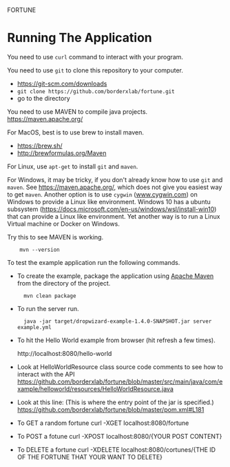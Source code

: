 FORTUNE

# Running The Application

You need to use `curl` command to interact with your program.

You need to use `git` to clone this repository to your computer.
* https://git-scm.com/downloads
* `git clone https://github.com/borderxlab/fortune.git`
* go to the directory

You need to use MAVEN to compile java projects. https://maven.apache.org/

For MacOS, best is to use brew to install maven.
* https://brew.sh/
* http://brewformulas.org/Maven

For Linux, use `apt-get` to install `git` and `maven`.

For Windows, it may be tricky, if you don't already know how to use `git` and `maven`. See https://maven.apache.org/, which does not give you easiest way to get `maven`. Another option is to use `cygwin` (www.cygwin.com) on Windows to provide a Linux like environment. Windows 10 has a ubuntu subsystem (https://docs.microsoft.com/en-us/windows/wsl/install-win10) that can provide a Linux like environment. Yet another way is to run a Linux Virtual machine or Docker on Windows.

Try this to see MAVEN is working.

        mvn --version

To test the example application run the following commands.

* To create the example, package the application using [Apache Maven](https://maven.apache.org/) from the directory of the project.

        mvn clean package

* To run the server run.

        java -jar target/dropwizard-example-1.4.0-SNAPSHOT.jar server example.yml

* To hit the Hello World example from browser (hit refresh a few times).

	http://localhost:8080/hello-world

* Look at HelloWorldResource class source code comments to see how to interact with the API
        https://github.com/borderxlab/fortune/blob/master/src/main/java/com/example/helloworld/resources/HelloWorldResource.java

* Look at this line: (This is where the entry point of the jar is specified.)
        https://github.com/borderxlab/fortune/blob/master/pom.xml#L181

* To GET a random fortune
	curl -XGET localhost:8080/fortune
	
* To POST a fotune
	curl -XPOST localhost:8080/{YOUR POST CONTENT}
	
* To DELETE a fortune
	curl -XDELETE localhost:8080/cortunes/{THE ID OF THE FORTUNE THAT YOUR WANT TO DELETE}
